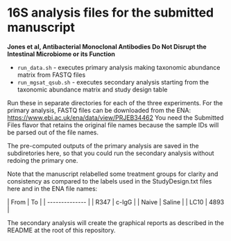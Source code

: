 # 16S analysis files for the submitted manuscript

**Jones et al, Antibacterial Monoclonal Antibodies Do Not Disrupt the Intestinal Microbiome or its Function**

- `run_data.sh` - executes primary analysis making taxonomic abundance 
  matrix from FASTQ files
- `run_mgsat_qsub.sh` - executes secondary analysis starting from the
  taxonomic abundance matrix and study design table

Run these in separate directories for each of the three experiments.
For the primary analysis, FASTQ files can be downloaded from the ENA: 
https://www.ebi.ac.uk/ena/data/view/PRJEB34462
You need the Submitted Files flavor that retains the original file names
because the sample IDs will be parsed out of the file names.

The pre-computed outputs of the primary analysis are saved in the subdiretories
here, so that you could run the secondary analysis without redoing the primary
one.

Note that the manuscript relabelled some treatment groups for clarity and 
consistency as compared to the labels used in the StudyDesign.txt files here
and in the ENA file names:

| From  | To     |
| -------------- |
| R347  | c-IgG  |
| Naive | Saline |
| LC10  | 4893   |

The secondary analysis will create the graphical reports as described
in the README at the root of this repository.

